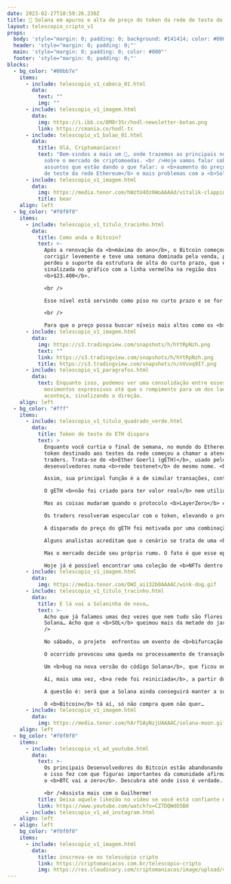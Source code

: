 ```yaml
---
date: 2023-02-27T10:59:26.230Z
title: 🚨 Solana em apuros e alta de preço do token da rede de teste do ETH 🤔
layout: telescopio_cripto_v1
props:
  body: 'style="margin: 0; padding: 0; background: #141414; color: #000"'
  header: 'style="margin: 0; padding: 0;"'
  main: 'style="margin: 0; padding: 0; color: #000"'
  footer: 'style="margin: 0; padding: 0;"'
blocks:
  - bg_color: "#00bb7e"
    items:
      - include: telescopio_v1_cabeca_01.html
        data:
          text: ""
          img: ""
      - include: telescopio_v1_imagem.html
        data:
          img: https://i.ibb.co/8M8r3Sr/hodl-newsletter-botao.png
          link: https://cmania.co/hodl-tc
      - include: telescopio_v1_balao_01.html
        data:
          title: Olá, Criptomaníacos!
          text: "Bem-vindos a mais um 🔭, onde trazemos as principais notícias e insights
            sobre o mercado de criptomoedas. <br />Hoje vamos falar sobre dois
            assuntos que estão dando o que falar: o <b>aumento do preço do token
            de teste da rede Ethereum</b> e mais problemas com a <b>Solana</b>!"
      - include: telescopio_v1_imagem.html
        data:
          img: https://media.tenor.com/hWztU4Oz6WoAAAAd/vitalik-clapping.gif
          title: bear
    align: left
  - bg_color: "#f0f0f0"
    items:
      - include: telescopio_v1_titulo_tracinho.html
        data:
          title: Como anda o Bitcoin?
          text: >-
            Após a renovação da <b>máxima do ano</b>, o Bitcoin começou a
            corrigir levemente e teve uma semana dominada pela venda, porém, não
            perdeu o suporte da estrutura de alta do curto prazo, que está
            sinalizada no gráfico com a linha vermelha na região dos
            <b>$23.400</b>.

            <br />

            Esse nível está servindo como piso no curto prazo e se for rompido, podemos ver o início de uma <b>correção mais acentuada</b> até os suportes marcados em amarelo. Vale ressaltar que a região chave para a continuação do movimento de alta é o nível dos <b>$20.900</b>. 

            <br />

            Para que o preço possa buscar níveis mais altos como os <b>$27.700</b>, é crucial que consiga manter esse nível e depois precisa superar a barreira dos <b>$25.200</b> (linha rosa).
      - include: telescopio_v1_imagem.html
        data:
          img: https://s3.tradingview.com/snapshots/h/hYtRpNzh.png
          text: ""
          link: https://s3.tradingview.com/snapshots/h/hYtRpNzh.png
          title: https://s3.tradingview.com/snapshots/n/nVvoq9I7.png
      - include: telescopio_v1_paragrafos.html
        data:
          text: Enquanto isso, podemos ver uma consolidação entre esses níveis, sem muitos
            movimentos expressivos até que o rompimento para um dos lados
            aconteça, sinalizando a direção.
    align: left
  - bg_color: "#fff"
    items:
      - include: telescopio_v1_titulo_quadrado_verde.html
        data:
          title: Token de teste do ETH dispara
          text: >
            Enquanto você curtia o final de semana, no mundo do Ethereum, um
            token destinado aos testes da rede começou a chamar a atenção dos
            traders. Trata-se do <b>Ether Goerli (gETH)</b>, usado pelos
            desenvolvedores numa <b>rede testenet</b> de mesmo nome. <br />

            Assim, sua principal função é a de simular transações, contatos inteligentes e outras atividades <b>antes</b> da implantação na rede principal do Ethereum.<br />

            O gETH <b>não foi criado para ter valor real</b> nem utilidade prática fora do ambiente de testes da rede. Ele, inicialmente, só podia ser obtido gratuitamente e em pequenas quantidades através de faucets (sites que distribuem pequenas quantidades de criptomoedas).<br />

            Mas as coisas mudaram quando o protocolo <b>LayerZero</b> criou um produto que permitia aos desenvolvedores comprar gETH diretamente na Uniswap.<br />

            Os traders resolveram especular com o token, elevando o preço que era de <b>U$ 0.07</b>, para cerca de <b>U$1.60</b>, no final de semana, em algumas DEXs. <br />

            A disparada do preço do gETH foi motivada por uma combinação de fatores: <b>escassez</b> do token nas DEXs; <b>demanda</b> por parte dos desenvolvedores; e <b>falta de informação</b> por parte dos traders menos experientes.<br />

            Alguns analistas acreditam que o cenário se trata de uma <b>bolha insustentável</b> e que o preço do gETH deve cair drasticamente em breve. <br />

            Mas o mercado decide seu próprio rumo. O fato é que esse episódio mostra como o mercado de criptomoedas pode ser <b>volátil e imprevisível</b>. <br />

            Hoje já é possível encontrar uma coleção de <b>NFTs dentro da rede de testes</b>, além da criação do memecoin <b>Goerli Inu</b>… Isso mesmo! Mais um token com tema de Shiba Inu.<br/>SOCORRO!
      - include: telescopio_v1_imagem.html
        data:
          img: https://media.tenor.com/OWI_ai132b0AAAAC/wink-dog.gif
      - include: telescopio_v1_titulo_tracinho.html
        data:
          title: E lá vai a Solaninha de novo…
          text: >-
            Acho que já falamos umas dez vezes que nem tudo são flores para a
            Solana… Acho que o <b>SOL</b> queimou mais da metade do jardim. <br
            />

            No sábado, o projeto  enfrentou um evento de <b>bifurcação (forking)</b> que afetou o seu funcionamento. A rede passou a rodar <b>50 vezes mais lenta</b> do que o esperado.<br/> Que novidade…🥱🥱🥱<br />

            O ocorrido provocou uma queda no processamento de transações e na sincronização dos nós, que entraram em conflito e se separaram da cadeia principal.<br />

            Um <b>bug na nova versão do código Solana</b>, que ficou online horas antes da lentidão da rede, pode ser o culpado do problema. Mas os validadores tentaram voltar para a versão antiga do programa, o que não trouxe a normalização da rede. <br />

            Aí, mais uma vez, <b>a rede foi reiniciada</b>, a partir do ponto em que os problemas começaram. Isso naõ é nada bom!<br />

            A questão é: será que a Solana ainda conseguirá manter a sua <b>reputação e confiança</b> diante dos frequentes problemas na sua rede? Ou será que os usuários vão <b>migrar definitivamente</b> para outras alternativas mais estáveis e seguras? <br />

            O <b>Bitcoin</b> tá aí, só não compra quem não quer…
      - include: telescopio_v1_imagem.html
        data:
          img: https://media.tenor.com/hArfSAyNzjUAAAAC/solana-moon.gif
    align: left
  - bg_color: "#f0f0f0"
    items:
      - include: telescopio_v1_ad_youtube.html
        data:
          text: >-
            Os principais Desenvolvedores do Bitcoin estão abandonando o projeto
            e isso fez com que figuras importantes da comunidade afirmassem que
            o <b>BTC vai a zero</b>. Descubra até onde isso é verdade... 

            <br />Assista mais com o Guilherme!
          title: Deixa aquele likezão no vídeo se você está confiante no BTC!
          link: https://www.youtube.com/watch?v=CZ7DQWdO5B0
      - include: telescopio_v1_ad_instagram.html
    align: left
  - align: left
    bg_color: "#f0f0f0"
    items:
      - include: telescopio_v1_imagem.html
        data:
          title: inscreva-se no telescópio cripto
          link: https://criptomaniacos.com.br/telescopio-cripto
          img: https://res.cloudinary.com/criptomaniacos/image/upload/v1662133224/telescopio/inscreva-se-telescopio.png
---
```

